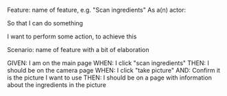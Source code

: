 Feature: name of feature, e.g. "Scan ingredients"
As a(n) actor:

So that I can do something

I want to perform some action, to achieve this

Scenario: name of feature with a bit of elaboration

GIVEN: I am on the main page
WHEN: I click "scan ingredients"
THEN: I should be on the camera page
WHEN: I click "take picture"
AND: Confirm it is the picture I want to use
THEN: I should be on a page with information about the ingredients in the picture
